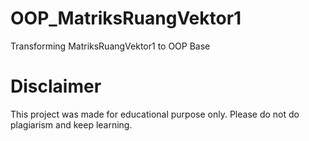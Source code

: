 # OOP_MatriksRuangVektor1
 Transforming MatriksRuangVektor1 to OOP Base

# Disclaimer
 This project was made for educational purpose only.
 Please do not do plagiarism and keep learning.